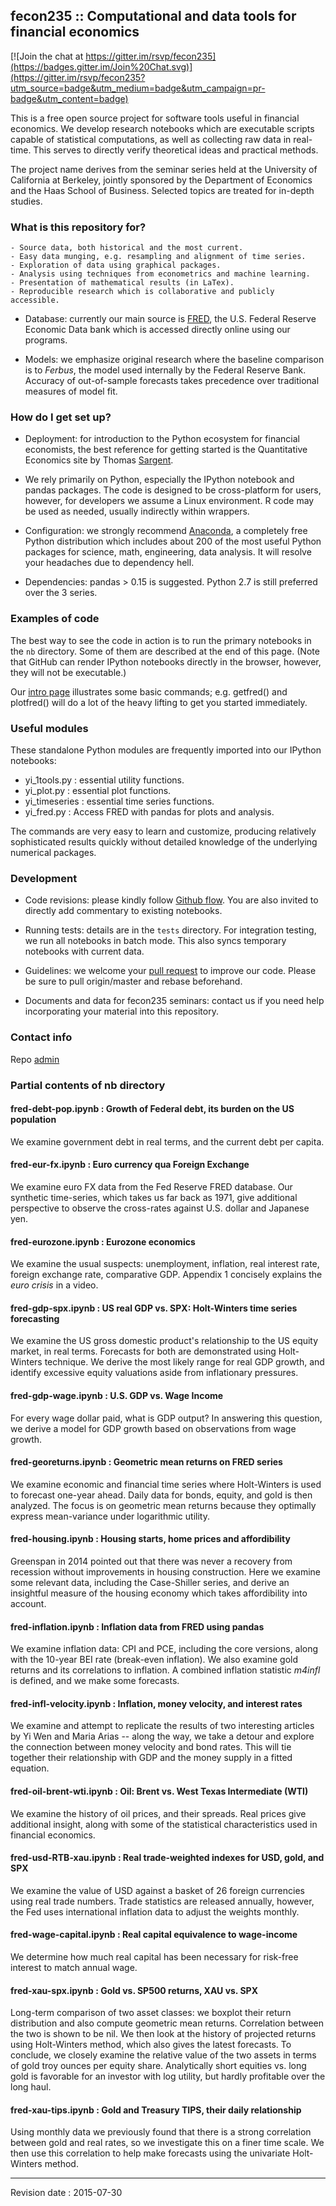 ## fecon235 :: Computational and data tools for financial economics ##

[![Join the chat at https://gitter.im/rsvp/fecon235](https://badges.gitter.im/Join%20Chat.svg)](https://gitter.im/rsvp/fecon235?utm_source=badge&utm_medium=badge&utm_campaign=pr-badge&utm_content=badge)

This is a free open source project for software tools 
useful in financial economics. We develop research notebooks 
which are executable scripts capable of statistical 
computations, as well as collecting raw data in real-time. 
This serves to directly verify theoretical ideas and 
practical methods.

The project name derives from the seminar series held at the 
University of California at Berkeley, jointly sponsored by the 
Department of Economics and the Haas School of Business. 
Selected topics are treated for in-depth studies.

### What is this repository for? ###

    - Source data, both historical and the most current. 
    - Easy data munging, e.g. resampling and alignment of time series.
    - Exploration of data using graphical packages. 
    - Analysis using techniques from econometrics and machine learning.
    - Presentation of mathematical results (in LaTex).
    - Reproducible research which is collaborative and publicly accessible.

* Database: currently our main source is [FRED], the U.S. Federal Reserve 
  Economic Data bank which is accessed directly online using our programs. 

* Models: we emphasize original research where the baseline comparison 
  is to *Ferbus*, the model used internally by the Federal Reserve Bank.
  Accuracy of out-of-sample forecasts takes precedence over traditional 
  measures of model fit.

### How do I get set up? ###

* Deployment: for introduction to the Python ecosystem for financial 
  economists, the best reference for getting started is the 
  Quantitative Economics site by Thomas [Sargent]. 

* We rely primarily on Python, especially the IPython notebook and pandas 
  packages. The code is designed to be cross-platform for users, however, 
  for developers we assume a Linux environment.
  R code may be used as needed, usually indirectly within wrappers.

* Configuration: we strongly recommend [Anaconda], a completely free Python
  distribution which includes about 200 of the most useful Python packages for
  science, math, engineering, data analysis. It will resolve your headaches 
  due to dependency hell.

* Dependencies: pandas > 0.15 is suggested. 
  Python 2.7 is still preferred over the 3 series.

### Examples of code ###

The best way to see the code in action is to run the 
primary notebooks in the `nb` directory.
Some of them are described at the end of this page. 
(Note that GitHub can render IPython notebooks directly in the browser, 
however, they will not be executable.)

Our [intro page] illustrates some basic commands; 
e.g. getfred() and plotfred() will do a lot of the heavy lifting 
to get you started immediately.

### Useful modules ###

These standalone Python modules are frequently imported 
into our IPython notebooks:

* yi_1tools.py : essential utility functions.
* yi_plot.py : essential plot functions.
* yi_timeseries : essential time series functions.
* yi_fred.py : Access FRED with pandas for plots and analysis.

The commands are very easy to learn and customize, 
producing relatively sophisticated results quickly 
without detailed knowledge of the underlying numerical packages. 

### Development ###

* Code revisions: please kindly follow [Github flow]. 
  You are also invited to directly add commentary 
  to existing notebooks.

* Running tests: details are in the `tests` directory. 
  For integration testing, we run all notebooks in batch mode. 
  This also syncs temporary notebooks with current data.

* Guidelines: we welcome your [pull request] to improve our code. 
  Please be sure to pull origin/master and rebase beforehand. 

* Documents and data for fecon235 seminars: contact us if you need 
  help incorporating your material into this repository.


### Contact info ###

Repo [admin]


### Partial contents of nb directory ###

#### fred-debt-pop.ipynb : Growth of Federal debt, its burden on the US population  

We examine government debt in real terms, and the current debt per capita.  

#### fred-eur-fx.ipynb : Euro currency qua Foreign Exchange  

We examine euro FX data from the Fed Reserve FRED database. Our synthetic
time-series, which takes us far back as 1971, give additional perspective to
observe the cross-rates against U.S. dollar and Japanese yen.  

#### fred-eurozone.ipynb : Eurozone economics  

We examine the usual suspects: unemployment, inflation, real interest rate,
foreign exchange rate, comparative GDP. Appendix 1 concisely explains the
*euro crisis* in a video.  

#### fred-gdp-spx.ipynb : US real GDP vs. SPX: Holt-Winters time series forecasting  

We examine the US gross domestic product's relationship to the US equity
market, in real terms. Forecasts for both are demonstrated using Holt-Winters
technique. We derive the most likely range for real GDP growth, and identify
excessive equity valuations aside from inflationary pressures.   

#### fred-gdp-wage.ipynb : U.S. GDP vs. Wage Income 

For every wage dollar paid, what is GDP output?  In answering this question,
we derive a model for GDP growth based on observations from wage growth.  

#### fred-georeturns.ipynb : Geometric mean returns on FRED series  

We examine economic and financial time series where Holt-Winters is used to
forecast one-year ahead. Daily data for bonds, equity, and gold is then
analyzed. The focus is on geometric mean returns because they optimally
express mean-variance under logarithmic utility.  

#### fred-housing.ipynb : Housing starts, home prices and affordibility  

Greenspan in 2014 pointed out that there was never a recovery from recession
without improvements in housing construction. Here we examine some relevant
data, including the Case-Shiller series, and derive an insightful measure of
the housing economy which takes affordibility into account.  

#### fred-inflation.ipynb : Inflation data from FRED using pandas  

We examine inflation data: CPI and PCE, including the core versions, along
with the 10-year BEI rate (break-even inflation). We also examine gold returns
and its correlations to inflation. A combined inflation statistic *m4infl* is
defined, and we make some forecasts.

#### fred-infl-velocity.ipynb : Inflation, money velocity, and interest rates  

We examine and attempt to replicate the results of two interesting articles by
Yi Wen and Maria Arias -- along the way, we take a detour and explore the
connection between money velocity and bond rates. This will tie together their
relationship with GDP and the money supply in a fitted equation.  

#### fred-oil-brent-wti.ipynb : Oil: Brent vs. West Texas Intermediate (WTI)

We examine the history of oil prices, and their spreads. Real prices give
additional insight, along with some of the statistical characteristics used in
financial economics.

#### fred-usd-RTB-xau.ipynb : Real trade-weighted indexes for USD, gold, and SPX  

We examine the value of USD against a basket of 26 foreign currencies using
real trade numbers. Trade statistics are released annually, however, the Fed
uses international inflation data to adjust the weights monthly.  

#### fred-wage-capital.ipynb : Real capital equivalence to wage-income 

We determine how much real capital has been necessary for risk-free interest
to match annual wage.  

#### fred-xau-spx.ipynb : Gold vs. SP500 returns, XAU vs. SPX  

Long-term comparison of two asset classes: we boxplot their return
distribution and also compute geometric mean returns. Correlation between the
two is shown to be nil. We then look at the history of projected returns using
Holt-Winters method, which also gives the latest forecasts. To conclude, we
closely examine the relative value of the two assets in terms of gold troy
ounces per equity share. Analytically short equities vs. long gold is
favorable for an investor with log utility, but hardly profitable over the
long haul.   

#### fred-xau-tips.ipynb : Gold and Treasury TIPS, their daily relationship  

Using monthly data we previously found that there is a strong correlation
between gold and real rates, so we investigate this on a finer time scale. We
then use this correlation to help make forecasts using the univariate
Holt-Winters method.  


- - - -

Revision date : 2015-07-30 


[admin]:      http://rsvp.github.com          "Adriano rsvp.github.com"
[Anaconda]:   http://continuum.io/downloads   "Anaconda Python distribution"
[FRED]: http://research.stlouisfed.org/fred2/ "Federal Reserve Economic Data"
[Github flow]:  http://scottchacon.com/2011/08/31/github-flow.html "Github Flow"
[intro page]:   http://rsvp.github.com/pg/fecon235-intro.html "fecon235 Introduction"
[pull request]: https://help.github.com/articles/using-pull-requests/ "Pull request"
[Sargent]:      http://quant-econ.net/py       "Thomas Sargent, Quantitative Economics"


